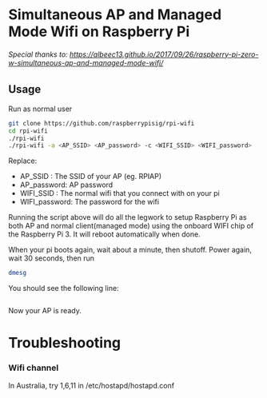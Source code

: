 # Simultaneous AP and Managed Mode Wifi on Raspberry Pi

###### Special thanks to: https://albeec13.github.io/2017/09/26/raspberry-pi-zero-w-simultaneous-ap-and-managed-mode-wifi/


## Usage

Run as normal user

```sh
git clone https://github.com/raspberrypisig/rpi-wifi
cd rpi-wifi
./rpi-wifi
./rpi-wifi -a <AP_SSID> <AP_password> -c <WIFI_SSID> <WIFI_password>
```

Replace:

* AP_SSID : The SSID of your AP (eg. RPIAP)
* AP_password: AP password
* WIFI_SSID : The normal wifi that you connect with on your pi
* WIFI_password: The password for the wifi

Running the script above will do all the legwork to setup Raspberry Pi as both AP and normal client(managed mode) using the onboard
WIFI chip of the Raspberry Pi 3. It will reboot automatically when done.

When your pi boots again, wait about a minute, then shutoff. Power again, wait 30 seconds, then run

```sh
dmesg
```

You should see the following line:

```text

```

Now your AP is ready.

# Troubleshooting

### Wifi channel

In Australia, try 1,6,11 in /etc/hostapd/hostapd.conf



